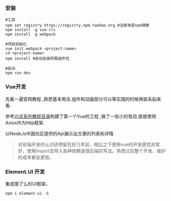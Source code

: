 ### 安装

```shell
#工具
npm set registry https://registry.npm.taobao.org #注册淘宝npm镜像
npm install -g vue-cli
npm install -g webpack 

#项目初始化
vue init webpack <project-name>
cd <project-name>
npm install #自动安装所需组件包

#启动
npm run dev
```

### Vue开发

先看一遍官网教程 ,熟悉基本用法.组件和动画部分可以等实践的时候再联系起来看.

参考[VUE系列教程目录](http://www.jianshu.com/p/6251ed0719c4)构建了第一个Vue的工程 ,做了一些小的改动.直接使用Axios作为http框架.

以NodeJs中国社区提供的Api展示出文章的列表和详情

> 对前端开发的认识还停留在好几年前，相比之下使用vue的开发感觉非常好，使用import去导入各种依赖是很后端的写法。熟悉过后整个开发、维护的成本都会更低。

### Element.UI 开发

集成饿了么的UI框架。

```shell
npm i element-ui -S

```
